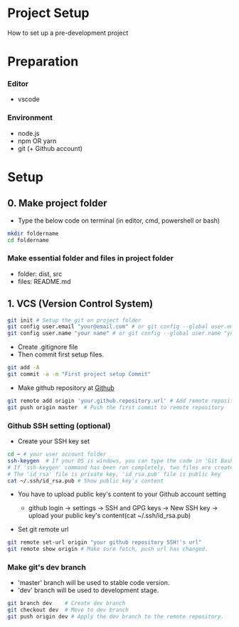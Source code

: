 # Project Setup
How to set up a pre-development project

# Preparation

### Editor
- vscode

### Environment
- node.js
- npm OR yarn   
- git (+ Github account)
  
# Setup

## 0. Make project folder
- Type the below code on terminal (in editor, cmd, powershell or bash)
```bash
mkdir foldername
cd foldername 
```
### Make essential folder and files in project folder
- folder: dist, src
- files: README.md
  
## 1. VCS (Version Control System)  
```bash
git init # Setup the git on project folder
git config user.email "your@email.com" # or git config --global user.email "your@email.com"
git config user.name "your name" # or git config --global user.name "your name"
```
- Create .gitignore file
- Then commit first setup files.

``` bash
git add -A
git commit -a -m "First project setup Commit"
```

- Make github repository at [Github](https://github.com)
```bash
git remote add origin 'your.github.repository.url' # Add remote repository
git push origin master  # Push the first commit to remote repository 
```

### Github SSH setting (optional)
- Create your SSH key set
```bash
cd ~ # your user account folder
ssh-keygen  # If your OS is windows, you can type the code in 'Git Bash' terminal.
# If 'ssh-keygen' command has been ran completely, two files are created in '~/.ssh'
# The 'id_rsa' file is private key, 'id_rsa.pub' file is public key
cat ~/.ssh/id_rsa.pub # Show public key's content
```

- You have to upload public key's content to your Github account setting
  + github login -> settings -> SSH and GPG keys -> New SSH key -> upload your public key's content(cat ~/.ssh/id_rsa.pub)

- Set git remote url
```bash
git remote set-url origin "your github repository SSH!'s url"
git remote show origin # Make sure fetch, push url has changed.
```

### Make git's dev branch
- 'master' branch will be used to stable code version.
- 'dev' branch will be used to development stage.
```bash
git branch dev    # Create dev branch
git checkout dev  # Move to dev branch
git push origin dev # Apply the dev branch to the remote repository.
```